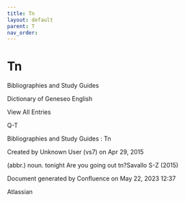 ```yaml
---
title: Tn
layout: default
parent: T
nav_order:
---
```


# Tn

Bibliographies and Study Guides

Dictionary of Geneseo English

View All Entries

Q-T

Bibliographies and Study Guides : Tn

Created by  Unknown User (vs7) on Apr 29, 2015

(abbr.) noun. tonight Are you going out tn?Savallo S-Z (2015)

Document generated by Confluence on May 22, 2023 12:37

Atlassian

